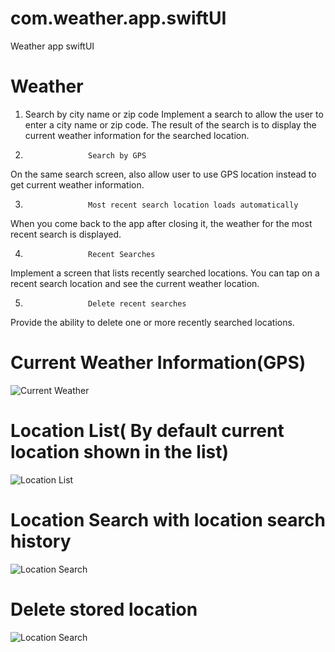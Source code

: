 # com.weather.app.swiftUI
Weather app swiftUI


# Weather 
 
1) Search by city name or zip code
Implement a search to allow the user to enter a city name or zip code. The result of the search is to display the current weather information for the searched location.
 
2.                   Search by GPS
On the same search screen, also allow user to use GPS location instead to get current weather information.
 
3.                   Most recent search location loads automatically
When you come back to the app after closing it, the weather for the most recent search is displayed.
 
4.                   Recent Searches
Implement a screen that lists recently searched locations. You can tap on a recent search location and see the current weather location.
 
5.                   Delete recent searches
Provide the ability to delete one or more recently searched locations.


# Current Weather Information(GPS)
![Current Weather](Screenshots/1.PNG)

# Location List( By default current location shown in the list)
![Location List](Screenshots/2.PNG)

# Location Search with location search history
![Location Search](Screenshots/3.PNG)

# Delete stored location 
![Location Search](Screenshots/4.PNG)
